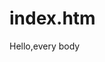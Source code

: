 # index.htm
<html>
<head>
<title>
  HELLO ,WORLD
  </title>
  </head>
  <body>
Hello,every body
  </body>
</thml>
